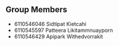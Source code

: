 ## Group Members 

- 6110546046 Sidtipat Kietcahi
- 6110545597 Patteera Likitammnuayporn 
- 6110546429 Apipark Withedvorrakit
